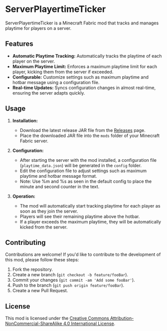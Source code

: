 # ServerPlayertimeTicker

ServerPlayertimeTicker is a Minecraft Fabric mod that tracks and manages playtime for players on a server.

## Features

- **Automatic Playtime Tracking:** Automatically tracks the playtime of each player on the server.
- **Maximum Playtime Limit:** Enforces a maximum playtime limit for each player, kicking them from the server if exceeded.
- **Configurable:** Customize settings such as maximum playtime and hotbar message using a configuration file.
- **Real-time Updates:** Syncs configuration changes in almost real-time, ensuring the server adapts quickly.

## Usage

1. **Installation:**
   - Download the latest release JAR file from the [Releases](https://github.com/FweeGamerHD/ServerPlayertimeTicker/releases) page.
   - Place the downloaded JAR file into the `mods` folder of your Minecraft Fabric server.
   
2. **Configuration:**
   - After starting the server with the mod installed, a configuration file (`playtime_data.json`) will be generated in the `config` folder.
   - Edit the configuration file to adjust settings such as maximum playtime and hotbar message format.
   - Note: Use %m and %s as seen in the default config to place the minute and second counter in the text.

3. **Operation:**
   - The mod will automatically start tracking playtime for each player as soon as they join the server.
   - Players will see their remaining playtime above the hotbar.
   - If a player exceeds the maximum playtime, they will be automatically kicked from the server.

## Contributing

Contributions are welcome! If you'd like to contribute to the development of this mod, please follow these steps:

1. Fork the repository.
2. Create a new branch (`git checkout -b feature/fooBar`).
3. Commit your changes (`git commit -am 'Add some fooBar'`).
4. Push to the branch (`git push origin feature/fooBar`).
5. Create a new Pull Request.

## License

This mod is licensed under the [Creative Commons Attribution-NonCommercial-ShareAlike 4.0 International License](LICENSE).

